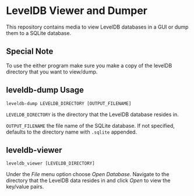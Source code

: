 # LevelDB Viewer and Dumper

This repository contains media to view LevelDB databases in a GUI or dump them to a SQLite database.

## Special Note

To use the either program make sure you make a copy of the levelDB directory that you want to
view/dump.

## leveldb-dump Usage

```shell
leveldb-dump LEVELDB_DIRECTORY [OUTPUT_FILENAME]
```

`LEVELDB_DIRECTORY` is the directory that the LevelDB database resides in.

`OUTPUT_FILENAME` the file name of the SQLite database. If not specified, defaults to the directory
name with `.sqlite` appended.

## leveldb-viewer

```shell
leveldb_viewer [LEVELDB_DIRECTORY]
```

Under the _File_ menu option choose _Open Database_. Navigate to the directory that the LevelDB
data resides in and click _Open_ to view the key/value pairs.
